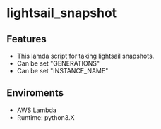 # lightsail_snapshot

## Features
- This lamda script for taking lightsail snapshots.
- Can be set "GENERATIONS"
- Can be set "INSTANCE_NAME"

## Enviroments
* AWS Lambda
* Runtime: python3.X

